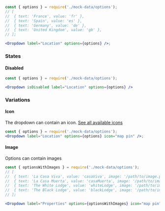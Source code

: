 ```jsx
const { options } = require('./mock-data/options');
// [
//  { text: 'France', value: 'fr' },
//  { text: 'Spain', value: 'es' },
//  { text: 'Germany', value: 'de' },
//  { text: 'United Kingdom', value: 'gb' },
// ];

<Dropdown label="Location" options={options} />;
```

### States

#### Disabled

```jsx
const { options } = require('./mock-data/options');

<Dropdown isDisabled label="Location" options={options} />
```

### Variations

#### Icon

The dropdown can contain an icon. [See all available icons](https://react.semantic-ui.com/elements/icon#icon-set)

```jsx
const { options } = require('./mock-data/options');
<Dropdown label="Location" options={options} icon="map pin" />;
```

#### Image

Options can contain images

```jsx
const { optionsWithImages } = require('./mock-data/options');
// [
//  { text: 'La Casa Viva', value: 'casaViva', image: '/path/to/image.png' },
//  { text: 'La Casa Muerta', value: 'casaMuerta', image: '/path/to/image.png' },
//  { text: 'The White Lodge', value: 'whiteLodge', image: '/path/to/image.png' },
//  { text: 'The Black Lodge', value: 'blackLodge', image: '/path/to/image.png' },
// ];

<Dropdown label="Properties" options={optionsWithImages} icon="map pin" />;
```